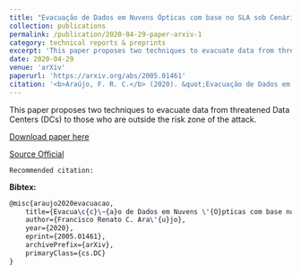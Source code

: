 ```yaml
---
title: "Evacuação de Dados em Nuvens Ópticas com base no SLA sob Cenário de Desastre"
collection: publications
permalink: /publication/2020-04-29-paper-arxiv-1
category: technical reports & preprints
excerpt: 'This paper proposes two techniques to evacuate data from threatened Data Centers (DCs) to those who are outside the risk zone of the attack.'
date: 2020-04-29
venue: 'arXiv'
paperurl: 'https://arxiv.org/abs/2005.01461'
citation: '<b>Araújo, F. R. C.</b> (2020). &quot;Evacuação de Dados em Nuvens Ópticas com base no SLA sob Cenário de Desastre.&quot; <i>In arXiv</i>.'
---
```

This paper proposes two techniques to evacuate data from threatened Data Centers (DCs) to those who are outside the risk zone of the attack.

[Download paper here](https://renato2012.github.io/files/2020-arxiv-v1-1.pdf)

[Source Official](https://arxiv.org/abs/2005.01461)

`Recommended citation:`

**Bibtex:**

```tex
@misc{araujo2020evacuacao,
    title={Evacua\c{c}\~{a}o de Dados em Nuvens \'{O}pticas com base no SLA sob Cen\'{a}rio de Desastre},
    author={Francisco Renato C. Ara\'{u}jo},
    year={2020},
    eprint={2005.01461},
    archivePrefix={arXiv},
    primaryClass={cs.DC}
}
```
